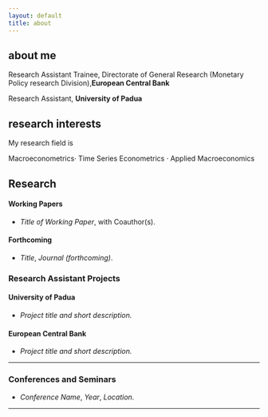```yaml
---
layout: default
title: about
---
```


## about me
Research Assistant Trainee, Directorate of General Research (Monetary Policy research Division),**European Central Bank**

Research Assistant, **University of Padua**

## research interests
My research field is


Macroeconometrics· Time Series Econometrics · Applied Macroeconomics


## Research

#### Working Papers
- *Title of Working Paper*, with Coauthor(s).

#### Forthcoming
- *Title*, *Journal (forthcoming)*.

### Research Assistant Projects

#### University of Padua
- *Project title and short description.*

#### European Central Bank
- *Project title and short description.*


---

### Conferences and Seminars
- *Conference Name*, *Year*, *Location*.

---

